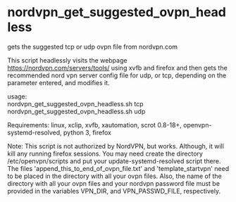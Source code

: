 # nordvpn_get_suggested_ovpn_headless
gets the suggested tcp or udp ovpn file from nordvpn.com


 This script headlessly visits the webpage
 https://nordvpn.com/servers/tools/ using xvfb and firefox and then
 gets the recommended nord vpn server config file for udp, or tcp,
 depending on the parameter entered, and modifies it.

 usage: </br>
    nordvpn_get_suggested_ovpn_headless.sh tcp</br>
    nordvpn_get_suggested_ovpn_headless.sh udp

 Requirements: linux, xclip, xvfb, xautomation, scrot 0.8-18+,
 openvpn-systemd-resolved, python 3, firefox

 Note: This script is not authorized by NordVPN, but works.  Although,
  it will kill any running firefox sessions.  You may need create the
  directory /etc/openvpn/scripts and put your update-systemd-resolved
  script there.  The files 'append_this_to_end_of_ovpn_file.txt' and
  'template_startvpn' need to be placed in the directory with all your
  ovpn files.  Also, the name of the directory with all your ovpn
  files and your nordvpn password file must be provided in the
  variables VPN_DIR, and VPN_PASSWD_FILE, respectively.